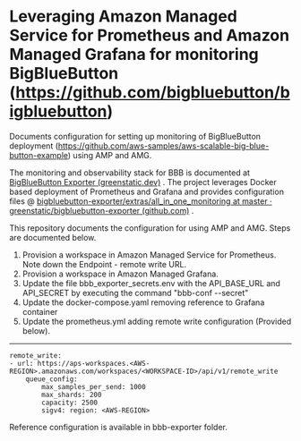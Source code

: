 # Leveraging Amazon Managed Service for Prometheus and Amazon Managed Grafana for monitoring BigBlueButton (https://github.com/bigbluebutton/bigbluebutton) 

Documents configuration for setting up monitoring of BigBlueButton deployment (https://github.com/aws-samples/aws-scalable-big-blue-button-example) using AMP and AMG. 

The monitoring and observability stack for BBB is documented at [BigBlueButton Exporter (greenstatic.dev)](https://bigbluebutton-exporter.greenstatic.dev/) . The project leverages Docker based deployment of Prometheus and Grafana and provides configuration files @ [bigbluebutton-exporter/extras/all_in_one_monitoring at master · greenstatic/bigbluebutton-exporter (github.com)](https://github.com/greenstatic/bigbluebutton-exporter/tree/master/extras/all_in_one_monitoring) . 

This repository documents the configuration for using AMP and AMG. Steps are documented below. 

1. Provision a workspace in Amazon Managed Service for Prometheus. Note down the Endpoint - remote write URL.
2. Provision a workspace in Amazon Managed Grafana.
3. Update the file bbb_exporter_secrets.env with the API_BASE_URL and API_SECRET by executing the command "bbb-conf --secret"
4. Update the docker-compose.yaml removing reference to Grafana container
5. Update the prometheus.yml adding remote write configuration (Provided below). 
--------

    remote_write:
    - url: https://aps-workspaces.<AWS-REGION>.amazonaws.com/workspaces/<WORKSPACE-ID>/api/v1/remote_write 
	    queue_config: 
		    max_samples_per_send: 1000 
		    max_shards: 200 
		    capacity: 2500 
		    sigv4: region: <AWS-REGION>

Reference configuration is available in bbb-exporter folder. 

